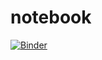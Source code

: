 # notebook

[![Binder](https://mybinder.org/badge.svg)](https://mybinder.org/v2/gh/sean-parent/notebook/master)
